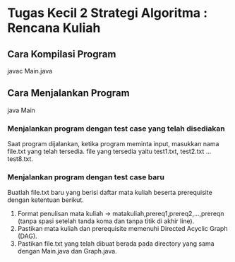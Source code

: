 # Tugas Kecil 2 Strategi Algoritma : Rencana Kuliah

## Cara Kompilasi Program
javac Main.java

## Cara Menjalankan Program
java Main

### Menjalankan program dengan test case yang telah disediakan
Saat program dijalankan, ketika program meminta input, masukkan nama file.txt yang telah tersedia. file yang tersedia yaitu test1.txt, test2.txt ... test8.txt.

### Menjalankan program dengan test case baru
Buatlah file.txt baru yang berisi daftar mata kuliah beserta prerequisite dengan ketentuan berikut.
1. Format penulisan mata kuliah -> matakuliah,prereq1,prereq2,...,prereqn  (tanpa spasi setelah tanda koma dan tanpa titik di akhir line).
2. Pastikan mata kuliah dan prerequisite memenuhi Directed Acyclic Graph (DAG).
3. Pastikan file.txt yang telah dibuat berada pada directory yang sama dengan Main.java dan Graph.java.

